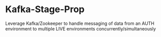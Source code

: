 # Kafka-Stage-Prop
Leverage Kafka/Zookeeper to handle messaging of data from an AUTH environment to multiple LIVE environments concurrently/simultaneously
